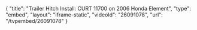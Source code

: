 {
    "title": "Trailer Hitch Install: CURT 11700 on 2006 Honda Element",
    "type": "embed",
    "layout": "iframe-static",
    "videoId": "26091078",
    "url": "\/tvpembed\/26091078"
}